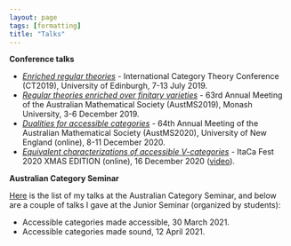 ```yaml
---
layout: page
tags: [formatting]
title: "Talks"
---
```



**Conference talks**

* [*Enriched regular theories*](/pdfs/CT2019.pdf) - International Category Theory Conference (CT2019), University of Edinburgh, 7-13 July 2019.
* [*Regular theories enriched over finitary varieties*](/pdfs/AustMS2019.pdf) - 63rd Annual Meeting of the Australian Mathematical Society (AustMS2019), Monash University, 3-6 December 2019.
* [*Dualities for accessible categories*](/pdfs/AustMS2020.pdf) - 64th Annual Meeting of the Australian Mathematical Society (AustMS2020), University of New England (online), 8-11 December 2020. 
* [*Equivalent characterizations of accessible V-categories*](/pdfs/ItaCaFest.pdf) - ItaCa Fest 2020 XMAS EDITION (online), 16 December 2020 ([video](https://www.youtube.com/watch?v=uJrJasi7Nbk)).


**Australian Category Seminar**

[Here](http://web.science.mq.edu.au/groups/coact/seminar/cgi-bin/speaker-info.cgi?name=Giacomo+Tendas) is the list of my talks at the Australian Category Seminar, and below are a couple of talks I gave at the Junior Seminar (organized by students):
* Accessible categories made accessible, 30 March 2021.
* Accessible categories made sound, 12 April 2021.
